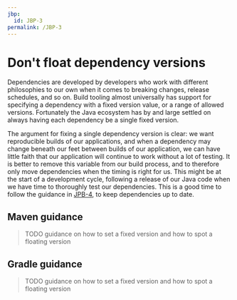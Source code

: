 ```yaml
---
jbp:
  id: JBP-3
permalink: /JBP-3
---
```

# Don't float dependency versions

Dependencies are developed by developers who work with different philosophies to our own when it comes to breaking changes, release schedules, and so on. Build tooling almost universally has support for specifying a dependency with a fixed version value, or a range of allowed versions. Fortunately the Java ecosystem has by and large settled on always having each dependency be a single fixed version.

The argument for fixing a single dependency version is clear: we want reproducible builds of our applications, and when a dependency may change beneath our feet between builds of our application, we can have little faith that our application will continue to work without a lot of testing. It is better to remove this variable from our build process, and to therefore only move dependencies when the timing is right for us. This might be at the start of a development cycle, following a release of our Java code when we have time to thoroughly test our dependencies. This is a good time to follow the guidance in [JPB-4](/JPB-4), to keep dependencies up to date.

## Maven guidance

> TODO guidance on how to set a fixed version and how to spot a floating version

## Gradle guidance

> TODO guidance on how to set a fixed version and how to spot a floating version